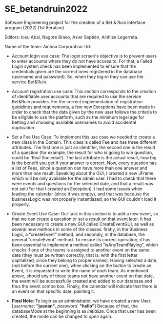 # SE_betandruin2022
 Software Engineering project for the creation of a Bet &amp; Ruin interface program (2022).(1st Iteration)

 Editors: Iosu Abal, Nagore Bravo, Asier Septién, Ainhize Legarreta.
 
 Name of the team: Ainhoa Corporation Ltd.
 
 
 + Account login use case:
 The login screen's objective is to prevent users to enter accounts where they do not have access to. For that, a Failed Login system check has been implemented to
 ensure that the credentials given are the correct ones registered in the database (username and password). So, when they log-in they can use the service Bet&Ruin.
 
 
 
 + Account registration use case:
 This section corresponds to the creation of identifiable user accounts that are required to use the service Bet&Ruin provides. For the correct implementation of registration
 guidelines and requirements, a few new Exceptions have been made in order to check that the data given by the new user follows the criteria to be elligible to use the platform,
 such as the minimum legal age for betting and choosing available usernames to avoid accidental duplication.
 
 
 + Set a Fee Use Case:
 To implement this use case we needed to create a new class in the Domain. This class is called Fee and has three different attributes.
 The first one is just an identifier, the second one is the result of a question (for example, the result for who is going to win question, could 
 be 'Real Sociedad'). The last attribute is the actual result, how big is the benefit you get if your answer is correct.
 Now, every question has a list of Fees, since a question can have more than one answer and more than one result.
 Speaking about the GUI, I created a new JFrame, which will be only available for the admin user. I had to check that there were events and questions for the selected date, 
 and that a result was not set.(For that I created an Exception). I had some issues when loading the calendar (since it was empty), and that was because
 the businessLogic was not properly instantiazed, so the GUI couldn't load it properly.
 
 
 
 + Create Event Use Case: 
Our task in this section is to add a new event, so that we can create a question or set a result on that event later. It has been necessary to create a new GUI called CreateEventGUI, as well as several new methods in some of the classes: firstly, in the Business Logic, a “createEvent” method, and secondly, in the database, the general "createEvent" method. To ensure its correct operation, it has been essential to implement a method called "isAnyTeamPlaying", which checks if one of the teams is assigned to another event on the same date (they must be written correctly, that is, with the first letter capitalized, since they belong to proper names). Having selected a date, (not before the current one), when clicking on the button to create an Event, it is requested to write the name of each team. As mentioned above, should any of those teams not have another event on that date, the event will be successfully created and added to our database and thus the event combo box. Finally, the calendar will indicate that there is an event on that specific date, painting it.




+ **Final Note**:
To login as an administrator, we have created a new User.[*username*: **"juanan"**, *password*: **"hello"**]
	Because of that, the databaseMode at the beginning is as *initialize*. Once that user has been created, the mode can be changed to *open* again.
 